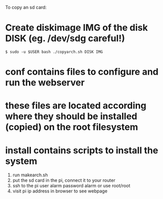 To copy an sd card:

# Create diskimage IMG of the disk DISK (eg. /dev/sdg careful!)
```
$ sudo -u $USER bash ./copyarch.sh DISK IMG
```

# conf contains files to configure and run the webserver
# these files are located according where they should be installed (copied) on the root filesystem

# install contains scripts to install the system

1. run makearch.sh
2. put the sd card in the pi, connect it to your router
3. ssh to the pi user alarm password alarm or use root/root
4. visit pi ip address in browser to see webpage


